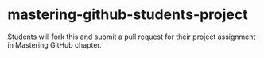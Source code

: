 # mastering-github-students-project
Students will fork this and submit a pull request for their project assignment in Mastering GitHub chapter.
